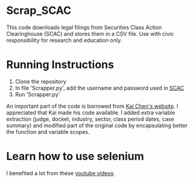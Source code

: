 # Scrap_SCAC
This code downloads legal filings from Securities Class Action Clearinghouse (SCAC) and stores them in a CSV file.
Use with civic responsibility for research and education only.

# Running Instructions
 1. Clone the repository
 2. In file 'Scrapper.py', add the username and password used in [SCAC](https://securities.stanford.edu/index.html)
 3. Run 'Scrapper.py'
 
An important part of the code is borrowed from [Kai Chen's website](http://kaichen.work/?p=1032). I appreciated that Kai made his code available.
I added extra variable extraction (judge, docket, industry, sector, class period dates, case summary) and modified part of the original code by encapsulating better the function and variable scopes. 

# Learn how to use selenium
I benefited a lot from these [youtube videos](https://www.youtube.com/watch?v=Xjv1sY630Uc&list=PLzMcBGfZo4-n40rB1XaJ0ak1bemvlqumQ).
